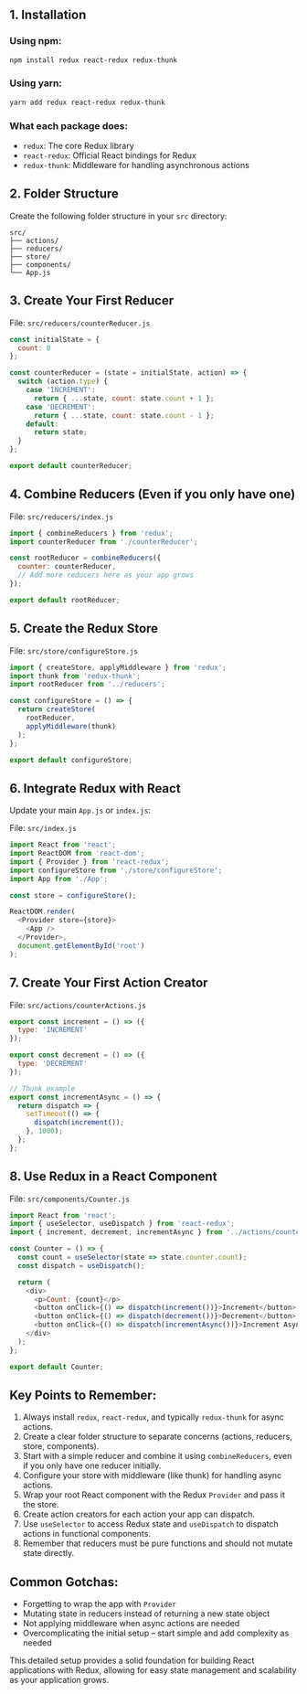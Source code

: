 ## 1. Installation

### Using npm:
```bash
npm install redux react-redux redux-thunk
```

### Using yarn:
```bash
yarn add redux react-redux redux-thunk
```

### What each package does:
- `redux`: The core Redux library
- `react-redux`: Official React bindings for Redux
- `redux-thunk`: Middleware for handling asynchronous actions

## 2. Folder Structure

Create the following folder structure in your `src` directory:

```
src/
├── actions/
├── reducers/
├── store/
├── components/
└── App.js
```

## 3. Create Your First Reducer

File: `src/reducers/counterReducer.js`

```javascript
const initialState = {
  count: 0
};

const counterReducer = (state = initialState, action) => {
  switch (action.type) {
    case 'INCREMENT':
      return { ...state, count: state.count + 1 };
    case 'DECREMENT':
      return { ...state, count: state.count - 1 };
    default:
      return state;
  }
};

export default counterReducer;
```

## 4. Combine Reducers (Even if you only have one)

File: `src/reducers/index.js`

```javascript
import { combineReducers } from 'redux';
import counterReducer from './counterReducer';

const rootReducer = combineReducers({
  counter: counterReducer,
  // Add more reducers here as your app grows
});

export default rootReducer;
```

## 5. Create the Redux Store

File: `src/store/configureStore.js`

```javascript
import { createStore, applyMiddleware } from 'redux';
import thunk from 'redux-thunk';
import rootReducer from '../reducers';

const configureStore = () => {
  return createStore(
    rootReducer,
    applyMiddleware(thunk)
  );
};

export default configureStore;
```

## 6. Integrate Redux with React

Update your main `App.js` or `index.js`:

File: `src/index.js`

```javascript
import React from 'react';
import ReactDOM from 'react-dom';
import { Provider } from 'react-redux';
import configureStore from './store/configureStore';
import App from './App';

const store = configureStore();

ReactDOM.render(
  <Provider store={store}>
    <App />
  </Provider>,
  document.getElementById('root')
);
```

## 7. Create Your First Action Creator

File: `src/actions/counterActions.js`

```javascript
export const increment = () => ({
  type: 'INCREMENT'
});

export const decrement = () => ({
  type: 'DECREMENT'
});

// Thunk example
export const incrementAsync = () => {
  return dispatch => {
    setTimeout(() => {
      dispatch(increment());
    }, 1000);
  };
};
```

## 8. Use Redux in a React Component

File: `src/components/Counter.js`

```javascript
import React from 'react';
import { useSelector, useDispatch } from 'react-redux';
import { increment, decrement, incrementAsync } from '../actions/counterActions';

const Counter = () => {
  const count = useSelector(state => state.counter.count);
  const dispatch = useDispatch();

  return (
    <div>
      <p>Count: {count}</p>
      <button onClick={() => dispatch(increment())}>Increment</button>
      <button onClick={() => dispatch(decrement())}>Decrement</button>
      <button onClick={() => dispatch(incrementAsync())}>Increment Async</button>
    </div>
  );
};

export default Counter;
```

## Key Points to Remember:

1. Always install `redux`, `react-redux`, and typically `redux-thunk` for async actions.
2. Create a clear folder structure to separate concerns (actions, reducers, store, components).
3. Start with a simple reducer and combine it using `combineReducers`, even if you only have one reducer initially.
4. Configure your store with middleware (like thunk) for handling async actions.
5. Wrap your root React component with the Redux `Provider` and pass it the store.
6. Create action creators for each action your app can dispatch.
7. Use `useSelector` to access Redux state and `useDispatch` to dispatch actions in functional components.
8. Remember that reducers must be pure functions and should not mutate state directly.

## Common Gotchas:

- Forgetting to wrap the app with `Provider`
- Mutating state in reducers instead of returning a new state object
- Not applying middleware when async actions are needed
- Overcomplicating the initial setup – start simple and add complexity as needed

This detailed setup provides a solid foundation for building React applications with Redux, allowing for easy state management and scalability as your application grows.